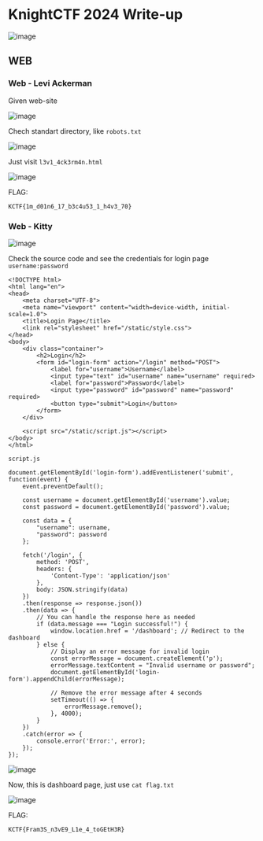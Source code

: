 # KnightCTF 2024 Write-up

![image](https://ctftime.org/media/cache/7b/d5/7bd59748c9ed3a1b74eb82f4bcd85581.png)

## WEB

### Web - Levi Ackerman

Given web-site

![image](https://github.com/zer00d4y/writeups/assets/128820441/069e238c-33c7-43ec-ba7d-f14b2edb0e98)

Chech standart directory, like `robots.txt`

![image](https://github.com/zer00d4y/writeups/assets/128820441/99a9ed5b-da73-429c-bad2-133638d29e66)

Just visit `l3v1_4ck3rm4n.html`

![image](https://github.com/zer00d4y/writeups/assets/128820441/63f71d19-b205-4782-8df5-dbc2382b0f5d)

FLAG:

    KCTF{1m_d01n6_17_b3c4u53_1_h4v3_70}

### Web - Kitty

![image](https://github.com/zer00d4y/writeups/assets/128820441/2b7da697-db84-464c-b612-2faa21452dec)

Check the source code and see the credentials for login page `username:password`

    <!DOCTYPE html>
    <html lang="en">
    <head>
        <meta charset="UTF-8">
        <meta name="viewport" content="width=device-width, initial-scale=1.0">
        <title>Login Page</title>
        <link rel="stylesheet" href="/static/style.css">
    </head>
    <body>
        <div class="container">
            <h2>Login</h2>
            <form id="login-form" action="/login" method="POST">
                <label for="username">Username</label>
                <input type="text" id="username" name="username" required>
                <label for="password">Password</label>
                <input type="password" id="password" name="password" required>
                <button type="submit">Login</button>
            </form>
        </div>
    
        <script src="/static/script.js"></script>
    </body>
    </html>

`script.js`

    document.getElementById('login-form').addEventListener('submit', function(event) {
        event.preventDefault();
    
        const username = document.getElementById('username').value;
        const password = document.getElementById('password').value;
    
        const data = {
            "username": username,
            "password": password
        };
    
        fetch('/login', {
            method: 'POST',
            headers: {
                'Content-Type': 'application/json'
            },
            body: JSON.stringify(data)
        })
        .then(response => response.json())
        .then(data => {
            // You can handle the response here as needed
            if (data.message === "Login successful!") {
                window.location.href = '/dashboard'; // Redirect to the dashboard
            } else {
                // Display an error message for invalid login
                const errorMessage = document.createElement('p');
                errorMessage.textContent = "Invalid username or password";
                document.getElementById('login-form').appendChild(errorMessage);
    
                // Remove the error message after 4 seconds
                setTimeout(() => {
                    errorMessage.remove();
                }, 4000);
            }
        })
        .catch(error => {
            console.error('Error:', error);
        });
    });
    
![image](https://github.com/zer00d4y/writeups/assets/128820441/df81345b-5cc5-4574-8b0b-b608cae1747c)

Now, this is dashboard page, just use `cat flag.txt`

![image](https://github.com/zer00d4y/writeups/assets/128820441/10fa519e-f213-407d-aad5-3e020bc854cb)

FLAG:

    KCTF{Fram3S_n3vE9_L1e_4_toGEtH3R}
